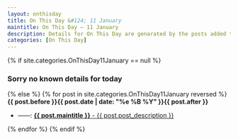 ```yaml
---
layout: onthisday
title: On This Day &#124; 11 January
maintitle: On This Day — 11 January
description: Details for On This Day are genarated by the posts added to the website so the content is subject to changes/updates over time.
categories: [On This Day]
---
```


{% if site.categories.OnThisDay11January == null %}
<h3>Sorry no known details for today</h3>
{% else %}
{% for post in site.categories.OnThisDay11January reversed %}
<strong>{{ post.before }}{{ post.date | date: "%e %B %Y" }}{{ post.after }}</strong>
<ul>
<li> ——: <a class="{{ post.class }}" href="{{ post.url }}"><strong>{{ post.maintitle }}</strong> - {{ post.post_description }}</a></li>
</ul>
{% endfor %}
{% endif %}

